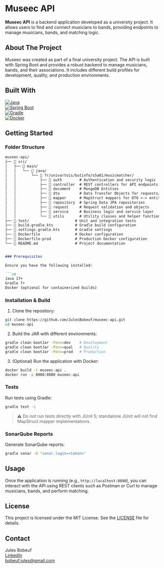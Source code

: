 # Museec API

**Museec API** is a backend application developed as a university project. It allows users to find and connect musicians to bands, providing endpoints to manage musicians, bands, and matching logic.

## About The Project

Museec was created as part of a final university project. The API is built with Spring Boot and provides a robust backend to manage musicians, bands, and their associations. It includes different build profiles for development, quality, and production environments.

## Built With

[![Java](https://img.shields.io/badge/Java-007396?style=for-the-badge&logo=java&logoColor=white)](https://www.java.com/)  
[![Spring Boot](https://img.shields.io/badge/Spring_Boot-6DB33F?style=for-the-badge&logo=spring&logoColor=white)](https://spring.io/projects/spring-boot)  
[![Gradle](https://img.shields.io/badge/Gradle-02303A?style=for-the-badge&logo=gradle&logoColor=white)](https://gradle.org/)  
[![Docker](https://img.shields.io/badge/Docker-2496ED?style=for-the-badge&logo=docker&logoColor=white)](https://www.docker.com/)

## Getting Started

### Folder Structure

```markdown
museec-api/
├── 📁 src/
│   ├── 📁 main/
│   │   └── 📁 java/
│   │       └── 📁 fr/univartois/butinfo/s5a01/musicmatcher/
│   │           ├── 📁 auth        # Authentication and security logic
│   │           ├── 📁 controller  # REST controllers for API endpoints
│   │           ├── 📁 document    # MongoDB Entities
│   │           ├── 📁 dto         # Data Transfer Objects for requests/responses
│   │           ├── 📁 mapper      # MapStruct mappers for DTO <-> entity
│   │           ├── 📁 repository  # Spring Data JPA repositories
│   │           ├── 📁 request     # Request validation and objects
│   │           ├── 📁 service     # Business logic and service layer
│   │           └── 📁 utils       # Utility classes and helper functions
├── 📁 test/                     # Unit and integration tests
├── 📄 build.gradle.kts          # Gradle build configuration
├── 📄 settings.gradle.kts       # Gradle settings
├── 📄 Dockerfile                # Docker configuration
├── 📄 Dockerfile-prod           # Production Docker configuration
└── 📄 README.md                 # Project documentation


### Prerequisites

Ensure you have the following installed:

```sh
Java 17+
Gradle 7+
Docker (optional for containerized builds)
```

### Installation & Build

1. Clone the repository:

```sh
git clone https://github.com/JulesBobeuf/museec-api.git
cd museec-api
```

2. Build the JAR with different environments:

```sh
gradle clean bootJar -Penv=dev    # Development
gradle clean bootJar -Penv=qual   # Quality
gradle clean bootJar -Penv=prod   # Production
```

3. (Optional) Run the application with Docker:

```sh
docker build -t museec-api .
docker run -p 8080:8080 museec-api
```

### Tests

Run tests using Gradle:

```sh
gradle test -i
```

> ⚠️ Do not run tests directly with JUnit 5; standalone JUnit will not find MapStruct mapper implementations.

### SonarQube Reports

Generate SonarQube reports:

```sh
gradle sonar -D "sonar.login=<token>"
```

## Usage

Once the application is running (e.g., `http://localhost:8080`), you can interact with the API using REST clients such as Postman or Curl to manage musicians, bands, and perform matching.

## License

This project is licensed under the MIT License. See the [LICENSE](LICENSE) file for details.

## Contact

Jules Bobeuf  
[LinkedIn](https://www.linkedin.com/in/bobeuf-jules/)  
bobeuf.jules@gmail.com

